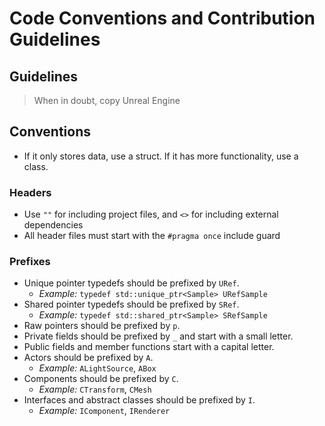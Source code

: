 # Code Conventions and Contribution Guidelines

## Guidelines

> When in doubt, copy Unreal Engine

## Conventions

- If it only stores data, use a struct. If it has more functionality, use a class.

### Headers

- Use `""` for including project files, and `<>` for including external dependencies
- All header files must start with the `#pragma once` include guard

### Prefixes
- Unique pointer typedefs should be prefixed by `URef`.
    - *Example:* `typedef std::unique_ptr<Sample> URefSample`
- Shared pointer typedefs should be prefixed by `SRef`.
    - *Example:* `typedef std::shared_ptr<Sample> SRefSample`
- Raw pointers should be prefixed by `p`.
- Private fields should be prefixed by `_` and start with a small letter.
- Public fields and member functions start with a capital letter.
- Actors should be prefixed by `A`.
    - *Example:* `ALightSource`, `ABox`
- Components should be prefixed by `C`.
    - *Example:* `CTransform`, `CMesh`
- Interfaces and abstract classes should be prefixed by `I`.
    - *Example:* `IComponent`, `IRenderer`
